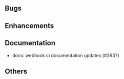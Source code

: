 ## Bugs
## Enhancements
## Documentation
- docs: webhook ci documentation updates (#2637)
## Others
